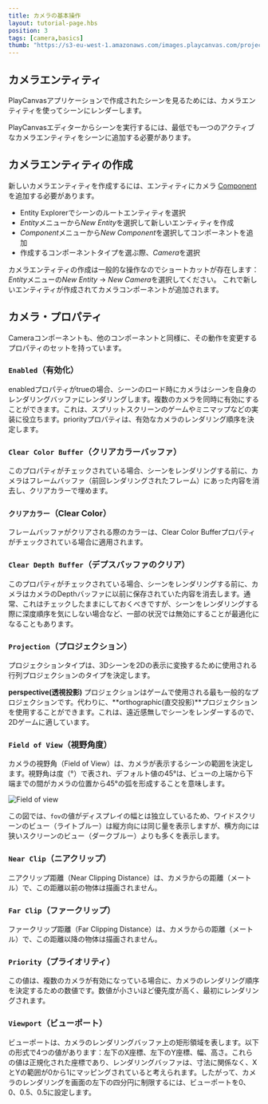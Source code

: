 ```yaml
---
title: カメラの基本操作
layout: tutorial-page.hbs
position: 3
tags: [camera,basics]
thumb: "https://s3-eu-west-1.amazonaws.com/images.playcanvas.com/projects/12/186/KM6GIE-image-75.jpg"
---
```


## カメラエンティティ

PlayCanvasアプリケーションで作成されたシーンを見るためには、カメラエンティティを使ってシーンにレンダーします。

PlayCanvasエディターからシーンを実行するには、最低でも一つのアクティブなカメラエンティティをシーンに追加する必要があります。

## カメラエンティティの作成

新しいカメラエンティティを作成するには、エンティティにカメラ [Component][1] を追加する必要があります。

* Entity Explorerでシーンのルートエンティティを選択
* *Entity*メニューから*New Entity*を選択して新しいエンティティを作成
* *Component*メニューから*New Component*を選択してコンポーネントを追加
* 作成するコンポーネントタイプを選ぶ際、*Camera*を選択

カメラエンティティの作成は一般的な操作なのでショートカットが存在します：*Entity*メニューの*New Entity* -> *New Camera*を選択してください。
これで新しいエンティティが作成されてカメラコンポーネントが追加されます。

## カメラ・プロパティ

Cameraコンポーネントも、他のコンポーネントと同様に、その動作を変更するプロパティのセットを持っています。

### `Enabled`（有効化）

enabledプロパティがtrueの場合、シーンのロード時にカメラはシーンを自身のレンダリングバッファにレンダリングします。複数のカメラを同時に有効にすることができます。これは、スプリットスクリーンのゲームやミニマップなどの実装に役立ちます。priorityプロパティは、有効なカメラのレンダリング順序を決定します。

### `Clear Color Buffer`（クリアカラーバッファ）

このプロパティがチェックされている場合、シーンをレンダリングする前に、カメラはフレームバッファ（前回レンダリングされたフレーム）にあった内容を消去し、クリアカラーで埋めます。

### `クリアカラー`（Clear Color）

フレームバッファがクリアされる際のカラーは、Clear Color Bufferプロパティがチェックされている場合に適用されます。

### `Clear Depth Buffer`（デプスバッファのクリア）

このプロパティがチェックされている場合、シーンをレンダリングする前に、カメラはカメラのDepthバッファに以前に保存されていた内容を消去します。通常、これはチェックしたままにしておくべきですが、シーンをレンダリングする際に深度順序を気にしない場合など、一部の状況では無効にすることが最適化になることもあります。

### `Projection`（プロジェクション）

プロジェクションタイプは、3Dシーンを2Dの表示に変換するために使用される行列プロジェクションのタイプを決定します。

**perspective(透視投影)** プロジェクションはゲームで使用される最も一般的なプロジェクションです。代わりに、**orthographic(直交投影)**プロジェクションを使用することができます。これは、遠近感無しでシーンをレンダーするので、2Dゲームに適しています。

### `Field of View`（視野角度）

カメラの視野角（Field of View）は、カメラが表示するシーンの範囲を決定します。視野角は度（°）で表され、デフォルト値の45°は、ビューの上端から下端までの間がカメラの位置から45°の弧を形成することを意味します。

![Field of view][2]

この図では、`fov`の値がディスプレイの幅とは独立しているため、ワイドスクリーンのビュー（ライトブルー）は縦方向には同じ量を表示しますが、横方向には狭いスクリーンのビュー（ダークブルー）よりも多くを表示します。

### `Near Clip`（ニアクリップ）

ニアクリップ距離（Near Clipping Distance）は、カメラからの距離（メートル）で、この距離以前の物体は描画されません。

### `Far Clip`（ファークリップ）

ファークリップ距離（Far Clipping Distance）は、カメラからの距離（メートル）で、この距離以降の物体は描画されません。

### `Priority`（プライオリティ）

この値は、複数のカメラが有効になっている場合に、カメラのレンダリング順序を決定するための数値です。数値が小さいほど優先度が高く、最初にレンダリングされます。

### `Viewport`（ビューポート）

ビューポートは、カメラのレンダリングバッファ上の矩形領域を表します。以下の形式で4つの値があります：左下のX座標、左下のY座標、幅、高さ。これらの値は正規化された座標であり、レンダリングバッファは、寸法に関係なく、XとYの範囲が0から1にマッピングされていると考えられます。したがって、カメラのレンダリングを画面の左下の四分円に制限するには、ビューポートを0、0、0.5、0.5に設定します。

[1]: /user-manual/glossary#component
[2]: /images/platform/field_of_view.png
